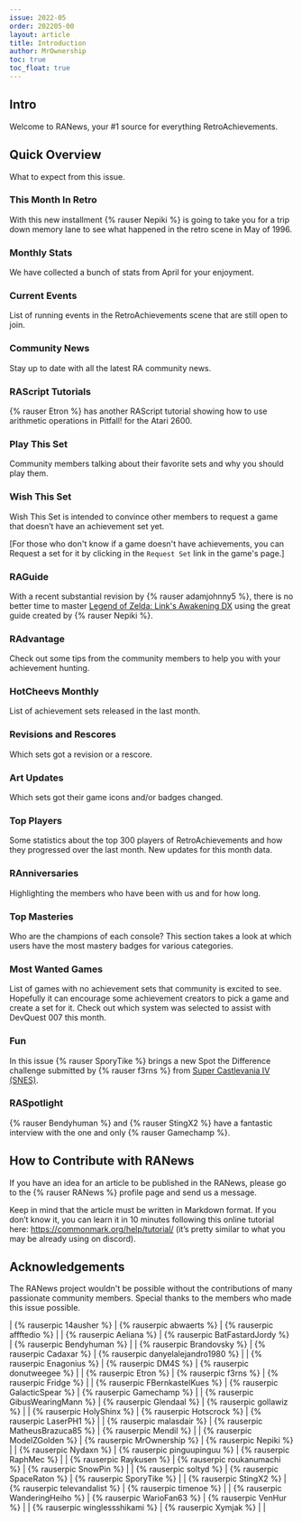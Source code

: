 ```yaml
---
issue: 2022-05
order: 202205-00
layout: article
title: Introduction
author: MrOwnership
toc: true
toc_float: true
---
```


## Intro
Welcome to RANews, your #1 source for everything RetroAchievements.


## Quick Overview
What to expect from this issue.


### This Month In Retro
With this new installment {% rauser Nepiki %} is going to take you for a trip down memory lane to see what happened in the retro scene in May of 1996.


### Monthly Stats
We have collected a bunch of stats from April for your enjoyment.


### Current Events
List of running events in the RetroAchievements scene that are still open to join.


### Community News
Stay up to date with all the latest RA community news.


### RAScript Tutorials
{% rauser Etron %} has another RAScript tutorial showing how to use arithmetic operations in Pitfall! for the Atari 2600.


### Play This Set
Community members talking about their favorite sets and why you should play them.


### Wish This Set
Wish This Set is intended to convince other members to request a game that doesn’t have an achievement set yet.

[For those who don't know if a game doesn't have achievements, you can Request a set for it by clicking in the `Request Set` link in the game's page.]


### RAGuide
With a recent substantial revision by {% rauser adamjohnny5 %}, there is no better time to master [Legend of Zelda: Link's Awakening DX](https://retroachievements.org/game/5371) using the great guide created by {% rauser Nepiki %}.


### RAdvantage
Check out some tips from the community members to help you with your achievement hunting.


### HotCheevs Monthly
List of achievement sets released in the last month.


### Revisions and Rescores
Which sets got a revision or a rescore.


### Art Updates
Which sets got their game icons and/or badges changed.


### Top Players
Some statistics about the top 300 players of RetroAchievements and how they progressed over the last month. New updates for this month data.


### RAnniversaries
Highlighting the members who have been with us and for how long.


### Top Masteries
Who are the champions of each console? This section takes a look at which users have the most mastery badges for various categories.


### Most Wanted Games
List of games with no achievement sets that community is excited to see. Hopefully it can encourage some achievement creators to pick a game and create a set for it. Check out which system was selected to assist with DevQuest 007 this month.


### Fun
In this issue {% rauser SporyTike %} brings a new Spot the Difference challenge submitted by {% rauser f3rns %} from [Super Castlevania IV (SNES)](https://retroachievements.org/game/562).


### RASpotlight
{% rauser Bendyhuman %} and {% rauser StingX2 %} have a fantastic interview with the one and only {% rauser Gamechamp %}.


## How to Contribute with RANews
If you have an idea for an article to be published in the RANews, please go to the {% rauser RANews %} profile page and send us a message.

Keep in mind that the article must be written in Markdown format. If you don’t know it, you can learn it in 10 minutes following this online tutorial here: <https://commonmark.org/help/tutorial/> (it’s pretty similar to what you may be already using on discord).


## Acknowledgements
The RANews project wouldn't be possible without the contributions of many passionate community members. Special thanks to the members who made this issue possible.

| {% rauserpic 14ausher %}         | {% rauserpic abwaerts %}         | {% rauserpic affftedio %}           |
| {% rauserpic Aeliana %}          | {% rauserpic BatFastardJordy %}  | {% rauserpic Bendyhuman %}          |
| {% rauserpic Brandovsky %}       | {% rauserpic Cadaxar %}          | {% rauserpic danyelalejandro1980 %} |
| {% rauserpic Enagonius %}        | {% rauserpic DM4S %}             | {% rauserpic donutweegee %}         |
| {% rauserpic Etron %}            | {% rauserpic f3rns %}            | {% rauserpic Fridge %}              |
| {% rauserpic FBernkastelKues %}  | {% rauserpic GalacticSpear %}    | {% rauserpic Gamechamp %}           |
| {% rauserpic GibusWearingMann %} | {% rauserpic Glendaal %}         | {% rauserpic gollawiz %}            |
| {% rauserpic HolyShinx %}        | {% rauserpic Hotscrock %}        | {% rauserpic LaserPH1 %}            |
| {% rauserpic malasdair %}        | {% rauserpic MatheusBrazuca85 %} | {% rauserpic Mendil %}              |
| {% rauserpic ModelZGolden %}     | {% rauserpic MrOwnership %}      | {% rauserpic Nepiki %}              |
| {% rauserpic Nydaxn %}           | {% rauserpic pinguupinguu %}     | {% rauserpic RaphMec %}             |
| {% rauserpic Raykusen %}         | {% rauserpic roukanumachi %}     | {% rauserpic SnowPin %}             |
| {% rauserpic soltyd %}           | {% rauserpic SpaceRaton %}       | {% rauserpic SporyTike %}           |
| {% rauserpic StingX2 %}          | {% rauserpic televandalist %}    | {% rauserpic timenoe %}             |
| {% rauserpic WanderingHeiho %}   | {% rauserpic WarioFan63 %}       | {% rauserpic VenHur %}              |
| {% rauserpic winglessshikami %}  | {% rauserpic Xymjak %}           |                                     |
